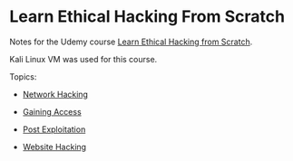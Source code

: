 # Learn Ethical Hacking From Scratch

Notes for the Udemy course [Learn Ethical Hacking from Scratch](https://www.udemy.com/course/learn-ethical-hacking-from-scratch/).

Kali Linux VM was used for this course.

Topics:

* [Network Hacking](NetworkHacking/README.md)

* [Gaining Access](GainingAccess/README.md)

* [Post Exploitation](PostExploitation/README.md)

* [Website Hacking](WebsiteHacking/README.md)
